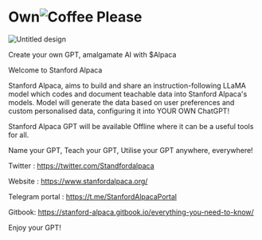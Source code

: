 # Own![Coffee Please](https://user-images.githubusercontent.com/129273618/228508397-9a6b9194-3c3c-446c-be88-94a7726ec5b1.png)
![Untitled design](https://user-images.githubusercontent.com/129273618/228508447-f83298bf-6c72-421c-ab38-014664462d9e.png)




Create your own GPT, amalgamate AI with $Alpaca

Welcome to Stanford Alpaca

Stanford Alpaca, aims to build and share an instruction-following LLaMA model which codes and document teachable data into Stanford Alpaca's models. Model will generate the data based on user preferences and custom personalised data, configuring it into YOUR OWN ChatGPT! 

Stanford Alpaca GPT will be available Offline where it can be a useful tools for all.

Name your GPT, Teach your GPT, Utilise your GPT anywhere, everywhere!


Twitter : https://twitter.com/Standfordalpaca

Website : https://www.stanfordalpaca.org/

Telegram portal : https://t.me/StanfordAlpacaPortal

Gitbook: https://stanford-alpaca.gitbook.io/everything-you-need-to-know/

Enjoy your GPT! 
